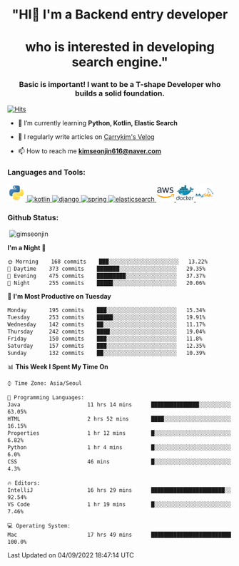 <h1 align="center">"HI👋 I'm a Backend entry developer </h1>
<h1 align="center"> who is interested in developing search engine."</h1>
<h3 align="center">Basic is important! I want to be a T-shape Developer who builds a solid foundation.</h3>

[![Hits](https://hits.seeyoufarm.com/api/count/incr/badge.svg?url=https%3A%2F%2Fgithub.com%2Fgimseonjin&count_bg=%2318BFE5&title_bg=%23555555&icon=ko-fi.svg&icon_color=%23E7E7E7&title=hits&edge_flat=false)](https://hits.seeyoufarm.com)

- 🌱 I’m currently learning **Python, Kotlin, Elastic Search**

- 📝 I regularly write articles on [Carrykim's Velog](https://velog.io/@carrykim)

- 📫 How to reach me **kimseonjin616@naver.com**


<h3 align="left">Languages and Tools:</h3>
<p align="left"> 
 <a href="https://www.python.org" target="_blank" rel="noreferrer"> 
  <img src="https://raw.githubusercontent.com/devicons/devicon/master/icons/python/python-original.svg" alt="python" width="8%" height="8%"/> 
 </a> <a href="https://kotlinlang.org" target="_blank" rel="noreferrer"> <img src="https://www.vectorlogo.zone/logos/kotlinlang/kotlinlang-icon.svg" alt="kotlin" width="8%" height="8%"/> </a>   <a href="https://www.djangoproject.com/" target="_blank" rel="noreferrer"> <img src="https://cdn.worldvectorlogo.com/logos/django.svg" alt="django" width="6%" height="5%"/> </a>
<a href="https://spring.io/" target="_blank" rel="noreferrer"> <img src="https://www.vectorlogo.zone/logos/springio/springio-icon.svg" alt="spring" width="8%" height="8%"/> </a> <a href="https://www.elastic.co" target="_blank" rel="noreferrer"> <img src="https://www.vectorlogo.zone/logos/elastic/elastic-icon.svg" alt="elasticsearch" width="8%" height="8%"/> </a> <a href="https://aws.amazon.com" target="_blank" rel="noreferrer"> <img src="https://raw.githubusercontent.com/devicons/devicon/master/icons/amazonwebservices/amazonwebservices-original-wordmark.svg" alt="aws" width="8%" height="8%"/> </a> <a href="https://www.docker.com/" target="_blank" rel="noreferrer"> <img src="https://raw.githubusercontent.com/devicons/devicon/master/icons/docker/docker-original-wordmark.svg" alt="docker" width="8%" height="8%"/> </a>   
<a href="https://www.mysql.com/" target="_blank" rel="noreferrer"><img src="https://raw.githubusercontent.com/devicons/devicon/master/icons/mysql/mysql-original-wordmark.svg" alt="mysql" width="8%" height="8%"/> </a> </p>


<h3 align="left">Github Status:</h3>
<p align="left">
 <p>&nbsp;<img align="center" src="https://github-readme-stats.vercel.app/api?username=gimseonjin&show_icons=true&locale=en" alt="gimseonjin" /></p>
</p>


<!--START_SECTION:waka-->
**I'm a Night 🦉** 

```text
🌞 Morning    168 commits    ███░░░░░░░░░░░░░░░░░░░░░░   13.22% 
🌆 Daytime    373 commits    ███████░░░░░░░░░░░░░░░░░░   29.35% 
🌃 Evening    475 commits    █████████░░░░░░░░░░░░░░░░   37.37% 
🌙 Night      255 commits    █████░░░░░░░░░░░░░░░░░░░░   20.06%

```
📅 **I'm Most Productive on Tuesday** 

```text
Monday       195 commits    ███░░░░░░░░░░░░░░░░░░░░░░   15.34% 
Tuesday      253 commits    █████░░░░░░░░░░░░░░░░░░░░   19.91% 
Wednesday    142 commits    ██░░░░░░░░░░░░░░░░░░░░░░░   11.17% 
Thursday     242 commits    ████░░░░░░░░░░░░░░░░░░░░░   19.04% 
Friday       150 commits    ███░░░░░░░░░░░░░░░░░░░░░░   11.8% 
Saturday     157 commits    ███░░░░░░░░░░░░░░░░░░░░░░   12.35% 
Sunday       132 commits    ██░░░░░░░░░░░░░░░░░░░░░░░   10.39%

```


📊 **This Week I Spent My Time On** 

```text
⌚︎ Time Zone: Asia/Seoul

💬 Programming Languages: 
Java                     11 hrs 14 mins      ███████████████░░░░░░░░░░   63.05% 
HTML                     2 hrs 52 mins       ████░░░░░░░░░░░░░░░░░░░░░   16.15% 
Properties               1 hr 12 mins        █░░░░░░░░░░░░░░░░░░░░░░░░   6.82% 
Python                   1 hr 4 mins         █░░░░░░░░░░░░░░░░░░░░░░░░   6.0% 
CSS                      46 mins             █░░░░░░░░░░░░░░░░░░░░░░░░   4.3%

🔥 Editors: 
IntelliJ                 16 hrs 29 mins      ███████████████████████░░   92.54% 
VS Code                  1 hr 19 mins        █░░░░░░░░░░░░░░░░░░░░░░░░   7.46%

💻 Operating System: 
Mac                      17 hrs 49 mins      █████████████████████████   100.0%

```


 Last Updated on 04/09/2022 18:47:14 UTC
<!--END_SECTION:waka-->
